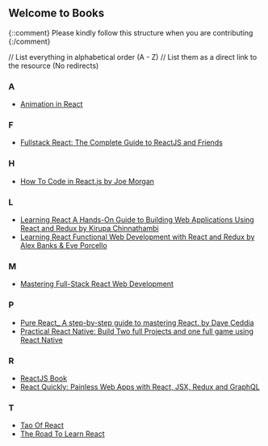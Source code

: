 ## Welcome to <Insert File name> Books

{::comment}
Please kindly follow this structure when you are contributing
{:/comment}

// List everything in alphabetical order (A - Z)
// List them as a direct link to the resource (No redirects)

### A

- [Animation in React](https://www.pdfdrive.com/download.pdf?id=58503420&h=330af1c83969f2c470e3ab5a5d024f77&u=cache&ext=pdf)

### F

- [Fullstack React: The Complete Guide to ReactJS and Friends](https://drive.google.com/file/d/0B5_bYKSaSy3kNmFmSlFJYXhhUXc/view?usp=drive_link&resourcekey=0-uK29Dy3ez9Kz23D76o3XnA)

### H

- [How To Code in React.js by Joe Morgan](https://drive.google.com/file/d/1D5ACQ0i3K538YacIjGGciOtWc14BKqGL/view?usp=share_link)

### L

- [Learning React A Hands-On Guide to Building Web Applications Using React and Redux by Kirupa Chinnathambi](https://drive.google.com/file/d/1luZXCJG47RBsee46ouixTas0jhrMZPXC/view?usp=share_link)
- [Learning React Functional Web Development with React and Redux by Alex Banks & Eve Porcello](https://drive.google.com/file/d/1EA6KAMPj0HKTQ4goDpgXy8KhmhwKgnmH/view?usp=share_link)

### M

- [Mastering Full-Stack React Web Development](<[https://www.pdfdrive.com/mastering-full-stack-react-web-development-d196879971.html](https://www.pdfdrive.com/download.pdf?id=196879971&h=0ae0edcb1e8bcb546a87f0b8668c1f3e&u=cache&ext=epub)>)

### P

- [Pure React\_ A step-by-step guide to mastering React. by Dave Ceddia](https://drive.google.com/file/d/1hlrv8qUes9FapMO6e86ZGIesWbi9kub3/view?usp=share_link)
- [Practical React Native: Build Two full Projects and one full game using React Native](https://www.pdfdrive.com/download.pdf?id=189361957&h=86077adf99c199e9929f5f84c91cf5ee&u=cache&ext=pdf)

### R

- [ReactJS Book](https://goalkicker.com/ReactJSBook/)
- [React Quickly: Painless Web Apps with React, JSX, Redux and GraphQL](https://www.pdfdrive.com/download.pdf?id=158280067&h=ccf567a5ece39afd4d14410c16f7e62a&u=cache&ext=pdf)

### T

- [Tao Of React](https://drive.google.com/file/d/1DAuQR9zNc9StCLBf9Zy2l6JJuy3Kuf0M/view?usp=share_link)
- [The Road To Learn React](https://drive.google.com/file/d/1SfDIO3Xoj1QyQZEHkrQOUUY7K1FYEEzu/view?usp=drive_link)

